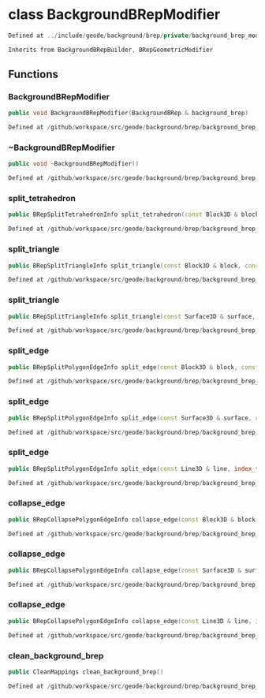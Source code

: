 # class BackgroundBRepModifier

```cpp
Defined at ../include/geode/background/brep/private/background_brep_modifier.h#24
```

```cpp
Inherits from BackgroundBRepBuilder, BRepGeometricModifier
```



## Functions

### BackgroundBRepModifier

```cpp
public void BackgroundBRepModifier(BackgroundBRep & background_brep)
```

```cpp
Defined at /github/workspace/src/geode/background/brep/background_brep_modifier.cpp#180
```

### ~BackgroundBRepModifier

```cpp
public void ~BackgroundBRepModifier()
```

```cpp
Defined at /github/workspace/src/geode/background/brep/background_brep_modifier.cpp#188
```

### split_tetrahedron

```cpp
public BRepSplitTetrahedronInfo split_tetrahedron(const Block3D & block, index_t tetrahedron, const Point3D & point)
```

```cpp
Defined at /github/workspace/src/geode/background/brep/background_brep_modifier.cpp#192
```

### split_triangle

```cpp
public BRepSplitTriangleInfo split_triangle(const Block3D & block, const PolyhedronFacet & facet, const Point3D & point)
```

```cpp
Defined at /github/workspace/src/geode/background/brep/background_brep_modifier.cpp#199
```

### split_triangle

```cpp
public BRepSplitTriangleInfo split_triangle(const Surface3D & surface, index_t triangle, const Point3D & point)
```

```cpp
Defined at /github/workspace/src/geode/background/brep/background_brep_modifier.cpp#206
```

### split_edge

```cpp
public BRepSplitPolygonEdgeInfo split_edge(const Block3D & block, const PolyhedronFacetEdge & edge, const Point3D & point)
```

```cpp
Defined at /github/workspace/src/geode/background/brep/background_brep_modifier.cpp#213
```

### split_edge

```cpp
public BRepSplitPolygonEdgeInfo split_edge(const Surface3D & surface, const PolygonEdge & edge, const Point3D & point)
```

```cpp
Defined at /github/workspace/src/geode/background/brep/background_brep_modifier.cpp#220
```

### split_edge

```cpp
public BRepSplitPolygonEdgeInfo split_edge(const Line3D & line, index_t edge, const Point3D & point)
```

```cpp
Defined at /github/workspace/src/geode/background/brep/background_brep_modifier.cpp#227
```

### collapse_edge

```cpp
public BRepCollapsePolygonEdgeInfo collapse_edge(const Block3D & block, const PolyhedronFacetEdge & edge, const Point3D & point)
```

```cpp
Defined at /github/workspace/src/geode/background/brep/background_brep_modifier.cpp#234
```

### collapse_edge

```cpp
public BRepCollapsePolygonEdgeInfo collapse_edge(const Surface3D & surface, const PolygonEdge & edge, const Point3D & point)
```

```cpp
Defined at /github/workspace/src/geode/background/brep/background_brep_modifier.cpp#241
```

### collapse_edge

```cpp
public BRepCollapsePolygonEdgeInfo collapse_edge(const Line3D & line, index_t edge, const Point3D & point)
```

```cpp
Defined at /github/workspace/src/geode/background/brep/background_brep_modifier.cpp#248
```

### clean_background_brep

```cpp
public CleanMappings clean_background_brep()
```

```cpp
Defined at /github/workspace/src/geode/background/brep/background_brep_modifier.cpp#255
```




